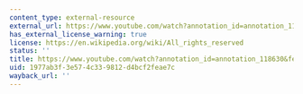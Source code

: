 ```yaml
---
content_type: external-resource
external_url: https://www.youtube.com/watch?annotation_id=annotation_118630&feature=iv&src_vid=tHEQ-m4KSaQ&v=wBEesrdaRog
has_external_license_warning: true
license: https://en.wikipedia.org/wiki/All_rights_reserved
status: ''
title: https://www.youtube.com/watch?annotation_id=annotation_118630&feature=iv&src_vid=tHEQ-m4KSaQ&v=wBEesrdaRog
uid: 1977ab3f-3e57-4c33-9812-d4bcf2feae7c
wayback_url: ''
---
```

